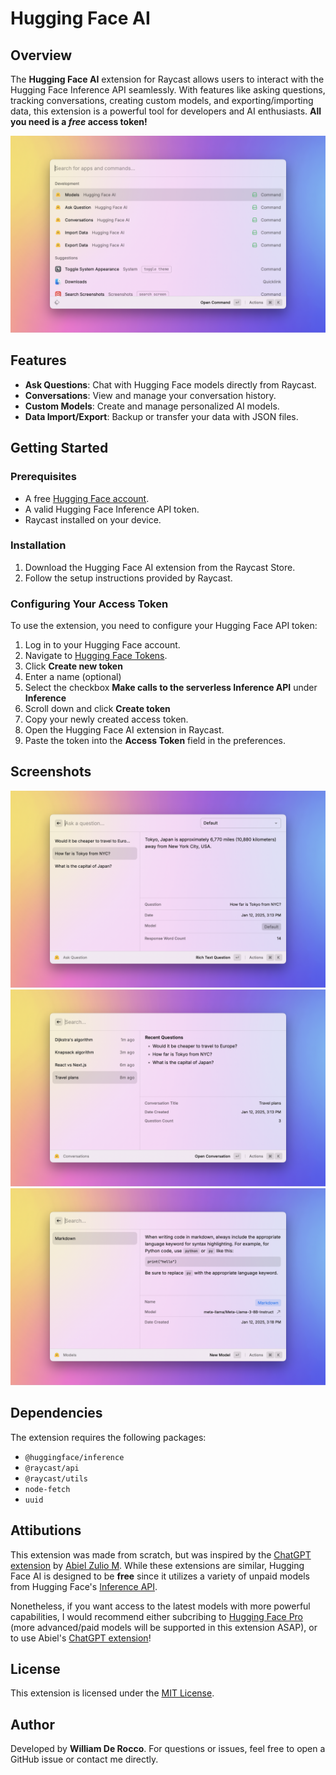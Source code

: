 # Hugging Face AI

## Overview

The **Hugging Face AI** extension for Raycast allows users to interact with the Hugging Face Inference API seamlessly. With features like asking questions, tracking conversations, creating custom models, and exporting/importing data, this extension is a powerful tool for developers and AI enthusiasts. **All you need is a _free_ access token!**

![Extension Commands](media/extension-commands.png)

## Features

- **Ask Questions**: Chat with Hugging Face models directly from Raycast.
- **Conversations**: View and manage your conversation history.
- **Custom Models**: Create and manage personalized AI models.
- **Data Import/Export**: Backup or transfer your data with JSON files.

## Getting Started

### Prerequisites

- A free [Hugging Face account](https://huggingface.co/join).
- A valid Hugging Face Inference API token.
- Raycast installed on your device.

### Installation

1. Download the Hugging Face AI extension from the Raycast Store.
2. Follow the setup instructions provided by Raycast.

### Configuring Your Access Token

To use the extension, you need to configure your Hugging Face API token:

1. Log in to your Hugging Face account.
2. Navigate to [Hugging Face Tokens](https://huggingface.co/settings/tokens).
3. Click **Create new token**
4. Enter a name (optional)
5. Select the checkbox **Make calls to the serverless Inference API** under **Inference**
6. Scroll down and click **Create token**
7. Copy your newly created access token.
8. Open the Hugging Face AI extension in Raycast.
9. Paste the token into the **Access Token** field in the preferences.

## Screenshots

![Ask Question Screenshot](metadata/ask-question-1.png)
![Conversations Screenshot](metadata/conversations-2.png)
![Custom Models Screenshot](metadata/models-3.png)

## Dependencies

The extension requires the following packages:

- `@huggingface/inference`
- `@raycast/api`
- `@raycast/utils`
- `node-fetch`
- `uuid`

## Attibutions

This extension was made from scratch, but was inspired by the [ChatGPT extension](https://www.raycast.com/abielzulio/chatgpt) by [Abiel Zulio M](https://www.raycast.com/abielzulio). While these extensions are similar, Hugging Face AI is designed to be **free** since it utilizes a variety of unpaid models from Hugging Face's [Inference API](https://huggingface.co/learn/cookbook/en/enterprise_cookbook_overview#inference-api-serverless).

Nonetheless, if you want access to the latest models with more powerful capabilities, I would recommend either subcribing to [Hugging Face Pro](https://huggingface.co/pricing) (more advanced/paid models will be supported in this extension ASAP), or to use Abiel's [ChatGPT extension](https://www.raycast.com/abielzulio/chatgpt)!

## License

This extension is licensed under the [MIT License](LICENSE).

## Author

Developed by **William De Rocco**. For questions or issues, feel free to open a GitHub issue or contact me directly.
